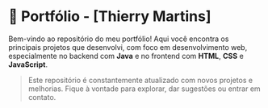 # 💼 Portfólio - [Thierry Martins]

Bem-vindo ao repositório do meu portfólio! Aqui você encontra os principais projetos que desenvolvi, com foco em desenvolvimento web, especialmente no backend com **Java** e no frontend com **HTML**, **CSS** e **JavaScript**.

> Este repositório é constantemente atualizado com novos projetos e melhorias. Fique à vontade para explorar, dar sugestões ou entrar em contato.

